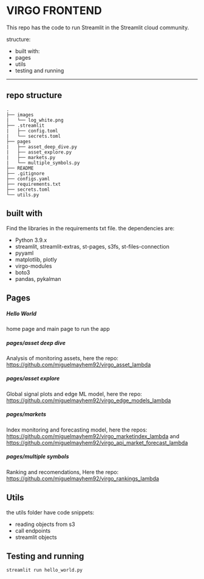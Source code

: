 # VIRGO FRONTEND

This repo has the code to run Streamlit in the Streamlit cloud community.

structure:

* built with:
* pages
* utils
* testing and running

-----------------------------

## repo structure

```
.
├── images
|   └── log_white.png
├── .streamlit
|   ├── config.toml
|   └── secrets.toml
├── pages
|   ├── asset_deep_dive.py
|   ├── asset_explore.py
|   ├── markets.py
|   └── multiple_symbols.py
├── README
├── .gitignore
├── configs.yaml
├── requirements.txt
├── secrets.toml
└── utils.py
```

## built with

Find the libraries in the requirements txt file. 
the dependencies are:
- Python 3.9.x
- streamlit, streamlit-extras, st-pages, s3fs, st-files-connection
- pyyaml
- matplotlib, plotly
- virgo-modules
- boto3
- pandas, pykalman

## Pages

##### Hello World

home page and main  page to run the app

##### pages/asset deep dive

Analysis of monitoring assets, here the repo: https://github.com/miguelmayhem92/virgo_asset_lambda

##### pages/asset explore

Global signal plots and edge ML model, here the repo: https://github.com/miguelmayhem92/virgo_edge_models_lambda

##### pages/markets

Index monitoring and forecasting model, here the repos: https://github.com/miguelmayhem92/virgo_marketindex_lambda and https://github.com/miguelmayhem92/virgo_api_market_forecast_lambda

##### pages/multiple symbols

Ranking and recomendations, Here the repo: https://github.com/miguelmayhem92/virgo_rankings_lambda

## Utils

the utils folder have code snippets:
- reading objects from s3
- call endpoints
- streamlit objects

## Testing and running

```
streamlit run hello_world.py
```